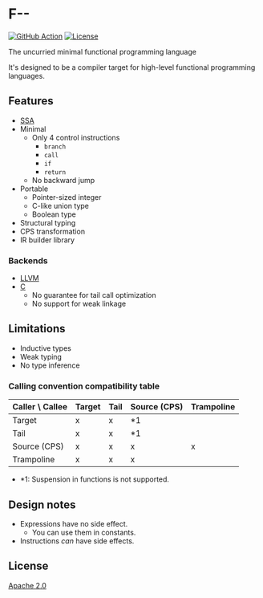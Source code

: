 # F--

[![GitHub Action](https://img.shields.io/github/workflow/status/raviqqe/fmm/test?style=flat-square)](https://github.com/raviqqe/fmm/actions?query=workflow%3Atest)
[![License](https://img.shields.io/github/license/raviqqe/fmm.svg?style=flat-square)](LICENSE)

The uncurried minimal functional programming language

It's designed to be a compiler target for high-level functional programming languages.

## Features

- [SSA](https://en.wikipedia.org/wiki/Static_single_assignment_form)
- Minimal
  - Only 4 control instructions
    - `branch`
    - `call`
    - `if`
    - `return`
  - No backward jump
- Portable
  - Pointer-sized integer
  - C-like union type
  - Boolean type
- Structural typing
- CPS transformation
- IR builder library

### Backends

- [LLVM](fmm-llvm)
- [C](fmm-c)
  - No guarantee for tail call optimization
  - No support for weak linkage

## Limitations

- Inductive types
- Weak typing
- No type inference

### Calling convention compatibility table

| Caller \ Callee | Target | Tail | Source (CPS) | Trampoline |
| --------------- | ------ | ---- | ------------ | ---------- |
| Target          | x      | x    | \*1          |            |
| Tail            | x      | x    | \*1          |            |
| Source (CPS)    | x      | x    | x            | x          |
| Trampoline      | x      | x    | x            |            |

- \*1: Suspension in functions is not supported.

## Design notes

- Expressions have no side effect.
  - You can use them in constants.
- Instructions _can_ have side effects.

## License

[Apache 2.0](LICENSE)
